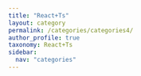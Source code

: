 ```yaml
---
title: "React+Ts"
layout: category
permalink: /categories/categories4/
author_profile: true
taxonomy: React+Ts
sidebar:
  nav: "categories"
---
```

